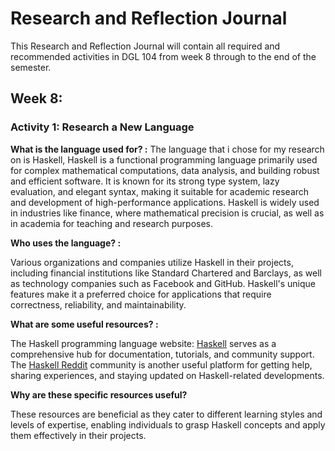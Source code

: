 # Research and Reflection Journal

This Research and Reflection Journal will contain all required and recommended activities in DGL 104 from week 8 through to the end of the semester.



## Week 8:

### Activity 1: Research a New Language

**What is the language used for? :**
The language that i chose for my research on is Haskell,
Haskell is a functional programming language primarily used for complex mathematical computations, data analysis, and building robust and efficient software. It is known for its strong type system, lazy evaluation, and elegant syntax, making it suitable for academic research and development of high-performance applications. Haskell is widely used in industries like finance, where mathematical precision is crucial, as well as in academia for teaching and research purposes.


**Who uses the language? :** 

Various organizations and companies utilize Haskell in their projects, including financial institutions like Standard Chartered and Barclays, as well as technology companies such as Facebook and GitHub. Haskell's unique features make it a preferred choice for applications that require correctness, reliability, and maintainability.


**What are some useful resources? :**

The Haskell programming language website: [Haskell](https://www.haskell.org/) serves as a comprehensive hub for documentation, tutorials, and community support. The [Haskell Reddit](https://www.reddit.com/r/haskell/) community is another useful platform for getting help, sharing experiences, and staying updated on Haskell-related developments. 


**Why are these specific resources useful?**

These resources are beneficial as they cater to different learning styles and levels of expertise, enabling individuals to grasp Haskell concepts and apply them effectively in their projects.

